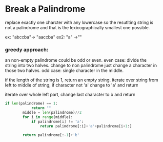 # Break a Palindrome

replace exactly one charcter with any lowercase so the resutlting string is not a palindrome and that is the lexicographically smallest one possible.

ex: "abccba"-> "aaccba"
ex2: "a" ->""

### greedy approach:

an non-empty palindrome could be odd or even.
even case: divide the string into two halves.
change to non palindrome just change a character in those two halves.
odd case: single character in the middle. 

if the length of the string is 1, return an empty string.
iterate over string from left to middle of string, if character not 'a' change to 'a' and return 

iterate over whole left part, change last character to b and return 

```Python
if len(palindrome) == 1:
            return ""
        middle = len(palindrome)//2
        for i in range(middle):
            if palindrome[i] != 'a':
                return palindrome[:i]+'a'+palindrome[i+1:]
    
        return palindrome[:-1]+'b'
```